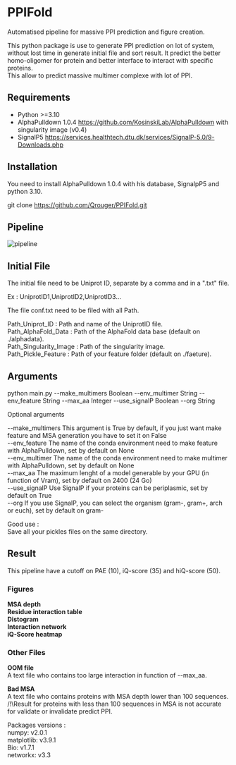 # PPIFold
Automatised pipeline for massive PPI prediction and figure creation.

This python package is use to generate PPI prediction on lot of system, without lost time in generate initial file and sort result.
It predict the better homo-oligomer for protein and better interface to interact with specific proteins.<br>
This allow to predict massive multimer complexe with lot of PPI.

## Requirements

- Python >=3.10
- AlphaPulldown 1.0.4 https://github.com/KosinskiLab/AlphaPulldown with singularity image (v0.4)
- SignalP5 https://services.healthtech.dtu.dk/services/SignalP-5.0/9-Downloads.php

## Installation

You need to install AlphaPulldown 1.0.4 with his database, SignalpP5 and python 3.10.

git clone https://github.com/Qrouger/PPIFold.git

## Pipeline

![pipeline](https://github.com/user-attachments/assets/21dc8eab-5322-4f00-942f-bdac4d723b72)


## Initial File

The initial file need to be Uniprot ID, separate by a comma and in a ".txt" file.

Ex : UniprotID1,UniprotID2,UniprotID3...

The file conf.txt need to be filed with all Path.

Path_Uniprot_ID : Path and name of the UniprotID file.<br>
Path_AlphaFold_Data : Path of the AlphaFold data base (default on ./alphadata).<br>
Path_Singularity_Image : Path of the singularity image.<br>
Path_Pickle_Feature : Path of your feature folder (default on ./faeture).<br>

## Arguments<br>
python main.py --make_multimers Boolean --env_multimer String --env_feature String --max_aa Integer --use_signalP Boolean --org String

Optional arguments

--make_multimers This argument is True by default, if you just want make feature and MSA generation you have to set it on False <br>
--env_feature The name of the conda environment need to make feature with AlphaPulldown, set by default on None <br>
--env_multimer The name of the conda environment need to make multimer with AlphaPulldown, set by default on None <br>
--max_aa The maximum lenght of a model generable by your GPU (in function of Vram), set by default on 2400 (24 Go) <br>
--use_signalP Use SignalP if your proteins can be periplasmic, set by default on True <br>
--org If you use SignalP, you can select the organism (gram-, gram+, arch or euch), set by default on gram- <br>

Good use :<br>
Save all your pickles files on the same directory. 

## Result

This pipeline have a cutoff on PAE (10), iQ-score (35) and hiQ-score (50).


### Figures
**MSA depth<br>**
**Residue interaction table<br>**
**Distogram<br>**
**Interaction network<br>**
**iQ-Score heatmap<br>**

### Other Files
**OOM file<br>**
A text file who contains too large interaction in function of --max_aa.<br>

**Bad MSA<br>**
A text file who contains proteins with MSA depth lower than 100 sequences.<br>
/!\Result for proteins with less than 100 sequences in MSA is not accurate for validate or invalidate predict PPI.<br>

Packages versions :<br>
numpy: v2.0.1<br>
matplotlib: v3.9.1<br>
Bio: v1.7.1<br>
networkx: v3.3<br>

